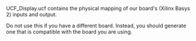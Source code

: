 UCF_Display.ucf contains the physical mapping of our board's (Xilinx Basys 2) inputs and output.

Do not use this if you have a different board. Instead, you should generate one that is compatible
with the board you are using.
